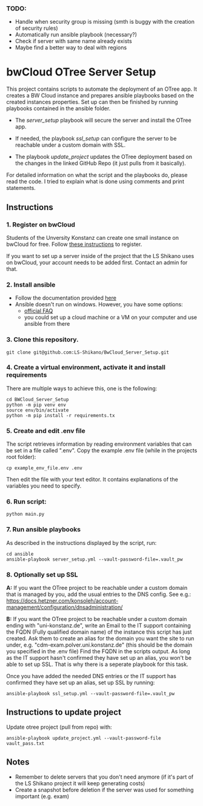 ### TODO:
  - Handle when security group is missing (smth is buggy with the creation of security rules)
  - Automatically run ansible playbook (necessary?)
  - Check if server with same name already exists
  - Maybe find a better way to deal with regions

# bwCloud OTree Server Setup

This project contains scripts to automate the deployment of an OTree app. It creates a BW Cloud instance and prepares ansible playbooks based on the created instances properties. Set up can then be finished by running playbooks contained in the ansible folder. 

- The *server_setup* playbook will secure the server and install the OTree app. 

- If needed, the playbook *ssl_setup* can configure the server to be reachable under a custom domain with SSL.

- The playbook *update_project* updates the OTree deployment based on the changes in the linked GitHub Repo (it just pulls from it basically).

For detailed information on what the script and the playbooks do, please read the code. I tried to explain what is done using comments and print statements.

## Instructions 

### 1. Register on bwCloud
Students of the Unversity Konstanz can create one small instance on bwCloud for free.
Follow [these instructions](https://www.bw-cloud.org/de/erste_schritte) to register.

If you want to set up a server inside of the project that the LS Shikano uses on bwCloud, your account needs to be added first. Contact an admin for that.

### 2. Install ansible

* Follow the documentation provided [here](https://docs.ansible.com/ansible/latest/installation_guide/intro_installation.html#installing-ansible-on-windows)
* Ansible doesn't run on windows. However, you have some options:
  - [official FAQ](https://docs.ansible.com/ansible/latest/user_guide/windows_faq.html#windows-faq-ansible)
  - you could set up a cloud machine or a VM on your computer and use ansible from there

### 3. Clone this repository.
```
git clone git@github.com:LS-Shikano/BwCloud_Server_Setup.git
```

### 4. Create a virtual environment, activate it and install requirements

There are multiple ways to achieve this, one is the following:
```
cd BWCloud_Server_Setup
python -m pip venv env
source env/bin/activate
python -m pip install -r requirements.tx
```

### 5. Create and edit .env file

The script retrieves information by reading environment variables that can be set in a file called ".env".
Copy the example .env file (while in the projects root folder):
``` 
cp example_env_file.env .env
```
Then edit the file with your text editor. It contains explanations of the variables you need to specify. 
### 6. Run script:
```
python main.py
```
### 7. Run ansible playbooks
As described in the instructions displayed by the script, run:
```
cd ansible
ansible-playbook server_setup.yml --vault-password-file=.vault_pw
```
### 8. Optionally set up SSL
**A:** If you want the OTree project to be reachable under a custom domain that is managed by you, add the usual entries to the DNS config. See e.g.: https://docs.hetzner.com/konsoleh/account-management/configuration/dnsadministration/

**B:** If you want the OTree project to be reachable under a custom domain ending with "uni-konstanz.de", 
write an Email to the IT support containing the FQDN (Fully qualified domain name) of the instance this script has just created. Ask them to create an alias for the domain you want the site to run under, e.g.
"cdm-exam.polver.uni.konstanz.de" (this should be the domain you specified in the .env file)
Find the FQDN in the scripts output. As long as the IT support hasn't confirmed
they have set up an alias, you won't be able to set up SSL. That is why there is a seperate playbook for this task. 

Once you have added the needed DNS entries or the IT support has confirmed they have set up an alias, set up SSL by running:
```
ansible-playbook ssl_setup.yml --vault-password-file=.vault_pw
```
## Instructions to update project

Update otree project (pull from repo) with:
```
ansible-playbook update_project.yml --vault-password-file vault_pass.txt
```

## Notes
- Remember to delete servers that you don't need anymore (if it's part of the LS Shikano project it will keep generating costs)
- Create a snapshot before deletion if the server was used for something important (e.g. exam)


